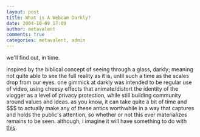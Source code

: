 ```yaml
---
layout: post
title: What is A Webcam Darkly?
date: 2004-10-09 17:09
author: metavalent
comments: true
categories: metavalent, admin
---
```

we'll find out, in time.  

inspired by the biblical concept of seeing through a glass, darkly; meaning not quite able to see the full reality as it is, until such a time as the scales drop from our eyes. one gimmick at darkly was intended to be regular use of video, using cheesy effects that animate/distort the identity of the vlogger as a level of privacy protection, while still building community around values and ideas. as you know, it can take quite a bit of time and $$$ to actually make any of these antics worthwhile in a way that captures and holds the public's attention, so whether or not this ever materializes remains to be seen.  although, i imagine it will have something to do with <a href="https://web.archive.org/web/*/http://awebcamdarkly.com/">this</a>.
